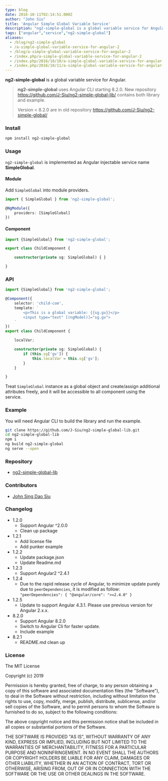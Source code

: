 ```yaml
---
type: blog
date: 2016-10-11T02:14:51.000Z
author: "John Siu"
title: 'Angular Simple Global Variable Service'
description: "ng2-simple-global is a global variable service for Angular."
tags: ["angular","service","ng2-simple-global"]
aliases:
  - /blog/ng2-simple-global
  - /a-simple-global-variable-service-for-angular-2
  - /blog/a-simple-global-variable-service-for-angular-2
  - /index.php/a-simple-global-variable-service-for-angular-2
  - /index.php/2016/10/10/a-simple-global-variable-service-for-angular-2
  - /index.php/2016/10/11/a-simple-global-variable-service-for-angular-2
---
```


__ng2-simple-global__ is a global variable service for Angular.
<!--more-->

> __ng2-simple-global__ uses Angular CLI starting 8.2.0. New repository https://github.com/J-Siu/ng2-simple-global-lib/ contains both library and example.
>
> Version < 8.2.0 are in old repository https://github.com/J-Siu/ng2-simple-global/

### Install

```sh
npm install ng2-simple-global
```

### Usage

`ng2-simple-global` is implemented as Angular injectable service name **SimpleGlobal**.

#### Module

Add `SimpleGlobal` into module providers.

```ts
import { SimpleGlobal } from 'ng2-simple-global';

@NgModule({
    providers: [SimpleGlobal]
})
```

#### Component

```ts
import {SimpleGlobal} from 'ng2-simple-global';

export class ChildComponent {

    constructor(private sg: SimpleGlobal) { }

}
```

### API

```ts
import {SimpleGlobal} from 'ng2-simple-global';

@Component({
    selector: 'child-com',
    template: `
        <p>This is a global variable: {{sg.gv}}</p>
        <input type="text" [(ngModel)]="sg.gv">
    `
})
export class ChildComponent {

    localVar;

    constructor(private sg: SimpleGlobal) {
        if (this.sg['gv']) {
            this.localVar = this.sg['gv'];
        }
    }

}
```

Treat `SimpleGlobal` instance as a global object and create/assign additional attributes freely, and it will be accessible to all component using the service.

### Example

You will need Angular CLI to build the library and run the example.

```sh
git clone https://github.com/J-Siu/ng2-simple-global-lib.git
cd ng2-simple-global-lib
npm i
ng build ng2-simple-global
ng serve --open
```

### Repository

- [ng2-simple-global-lib](https://github.com/J-Siu/ng2-simple-global-lib)

### Contributors

- [John Sing Dao Siu](https://github.com/J-Siu)

### Changelog

- 1.2.0
  - Support Angular ^2.0.0
  - Clean up package
- 1.2.1
  - Add license file
  - Add punker example
- 1.2.2
  - Update package.json
  - Update Readme.md
- 1.2.3
  - Support Angular2 ^2.4.1
- 1.2.4
  - Due to the rapid release cycle of Angular, to minimize update purely due to `peerDependencies`, it is modified as follow:
    `"peerDependencies": { "@angular/core": ">=2.4.0" }`
- 1.2.5
  - Update to support Angular 4.3.1. Please use previous version for Angular 2.x.x.
- 8.2.0
  - Support Angular 8.2.0
  - Switch to Angular Cli for faster update.
  - Include example
- 8.2.1
  - README.md clean up

### License

The MIT License

Copyright (c) 2019

Permission is hereby granted, free of charge, to any person obtaining a copy of this software and associated documentation files (the "Software"), to deal in the Software without restriction, including without limitation the rights to use, copy, modify, merge, publish, distribute, sublicense, and/or sell copies of the Software, and to permit persons to whom the Software is furnished to do so, subject to the following conditions:

The above copyright notice and this permission notice shall be included in all copies or substantial portions of the Software.

THE SOFTWARE IS PROVIDED "AS IS", WITHOUT WARRANTY OF ANY KIND, EXPRESS OR IMPLIED, INCLUDING BUT NOT LIMITED TO THE WARRANTIES OF MERCHANTABILITY, FITNESS FOR A PARTICULAR PURPOSE AND NONINFRINGEMENT. IN NO EVENT SHALL THE AUTHORS OR COPYRIGHT HOLDERS BE LIABLE FOR ANY CLAIM, DAMAGES OR OTHER LIABILITY, WHETHER IN AN ACTION OF CONTRACT, TORT OR OTHERWISE, ARISING FROM, OUT OF OR IN CONNECTION WITH THE SOFTWARE OR THE USE OR OTHER DEALINGS IN THE SOFTWARE.
